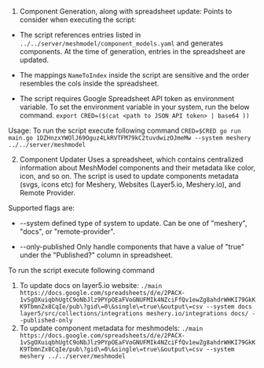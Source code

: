 1. Component Generation, along with spreadsheet update:
Points to consider when executing the script:

- The script references entries listed in `../../server/meshmodel/component_models.yaml` and generates components. At the time of generation, entries in the spreadsheet are updated.

- The mappings `NameToIndex` inside the script are sensitive and the order resembles the cols inside the spreadsheet.

- The script requires Google Spreadsheet API token as environment variable.
To set the environment variable in your system, run the below command.
`export CRED=($(cat <path to JSON API token> | base64 ))`

Usage:
To run the script execute following command 
`CRED=$CRED go run main.go 1DZHnzxYWOlJ69Oguz4LkRVTFM79kC2tuvdwizOJmeMw --system meshery ../../server/meshmodel `

2. Component Updater
Uses a spreadsheet, which contains centralized information about MeshModel components and their metadata like color, icon, and so on. The script is used to update components metadata (svgs, icons etc) for Meshery, Websites (Layer5.io, Meshery.io), and Remote Provider.

Supported flags are:
   - --system
        defined type of system to update. Can be one of "meshery", "docs", or "remote-provider".

   - --only-published
        Only handle components that have a value of "true" under the "Published?" column in spreadsheet.

To run the script execute following command 
1. To update docs on layer5.io website:
`./main https://docs.google.com/spreadsheets/d/e/2PACX-1vSgOXuiqbhUgtC9oNbJlz9PYpOEaFVoGNUFMIk4NZciFfQv1ewZg8ahdrWHKI79GkKK9TbmnZx8CqIe/pub\?gid\=0\&single\=true\&output\=csv --system docs layer5/src/collections/integrations meshery.io/integrations docs/ --published-only`
2. To update component metadata for meshmodels:
`./main https://docs.google.com/spreadsheets/d/e/2PACX-1vSgOXuiqbhUgtC9oNbJlz9PYpOEaFVoGNUFMIk4NZciFfQv1ewZg8ahdrWHKI79GkKK9TbmnZx8CqIe/pub\?gid\=0\&single\=true\&output\=csv --system meshery ../../server/meshmodel`